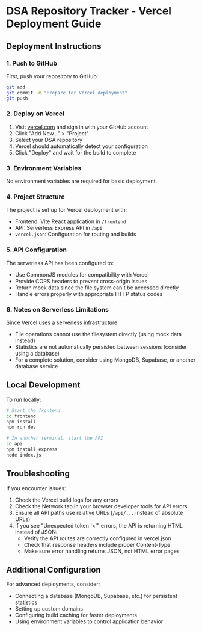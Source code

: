 # DSA Repository Tracker - Vercel Deployment Guide

## Deployment Instructions

### 1. Push to GitHub

First, push your repository to GitHub:

```bash
git add .
git commit -m "Prepare for Vercel deployment"
git push
```

### 2. Deploy on Vercel

1. Visit [vercel.com](https://vercel.com) and sign in with your GitHub account
2. Click "Add New..." > "Project"
3. Select your DSA repository
4. Vercel should automatically detect your configuration
5. Click "Deploy" and wait for the build to complete

### 3. Environment Variables

No environment variables are required for basic deployment.

### 4. Project Structure

The project is set up for Vercel deployment with:

- Frontend: Vite React application in `/frontend`
- API: Serverless Express API in `/api`
- `vercel.json`: Configuration for routing and builds

### 5. API Configuration

The serverless API has been configured to:

- Use CommonJS modules for compatibility with Vercel
- Provide CORS headers to prevent cross-origin issues
- Return mock data since the file system can't be accessed directly
- Handle errors properly with appropriate HTTP status codes

### 6. Notes on Serverless Limitations

Since Vercel uses a serverless infrastructure:

- File operations cannot use the filesystem directly (using mock data instead)
- Statistics are not automatically persisted between sessions (consider using a database)
- For a complete solution, consider using MongoDB, Supabase, or another database service

## Local Development

To run locally:

```bash
# Start the frontend
cd frontend
npm install
npm run dev

# In another terminal, start the API
cd api
npm install express
node index.js
```

## Troubleshooting

If you encounter issues:

1. Check the Vercel build logs for any errors
2. Check the Network tab in your browser developer tools for API errors
3. Ensure all API paths use relative URLs (`/api/...` instead of absolute URLs)
4. If you see "Unexpected token '<'" errors, the API is returning HTML instead of JSON:
   - Verify the API routes are correctly configured in vercel.json
   - Check that response headers include proper Content-Type
   - Make sure error handling returns JSON, not HTML error pages

## Additional Configuration

For advanced deployments, consider:

- Connecting a database (MongoDB, Supabase, etc.) for persistent statistics
- Setting up custom domains
- Configuring build caching for faster deployments
- Using environment variables to control application behavior
